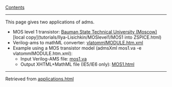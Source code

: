 [Contents](Contents.md)

---

This page gives two applications of adms.

 *  MOS level 1 transistor: [Bauman State Technical University (Moscow)](http://vacomp.noovela.com/tutorials/Ilya-Lisichkin/MOSlevel1/index.html) [local copy](tutorials/Ilya-Lisichkin/MOSlevel1/MOS1 into ZSPICE.html)
 *  Verilog-ams to mathML converter: [vlatommlMODULE.htm.xml](scripts/vlatommlMODULE.htm.xml)
   *  Example using a MOS transistor model (admsXml mos1.va -e vlatommlMODULE.htm.xml):
      * Input Verilog-AMS file: [mos1.va](tutorials/Ilya-Lisichkin/MOSlevel1/mos1.va)
      * Output XHTML+MathML file (IE5/IE6 only): [MOS1.html](tutorials/Ilya-Lisichkin/MOSlevel1/MOS1.html)

---
Retrieved from [applications.html](http://vacomp.noovela.com/applications.html)